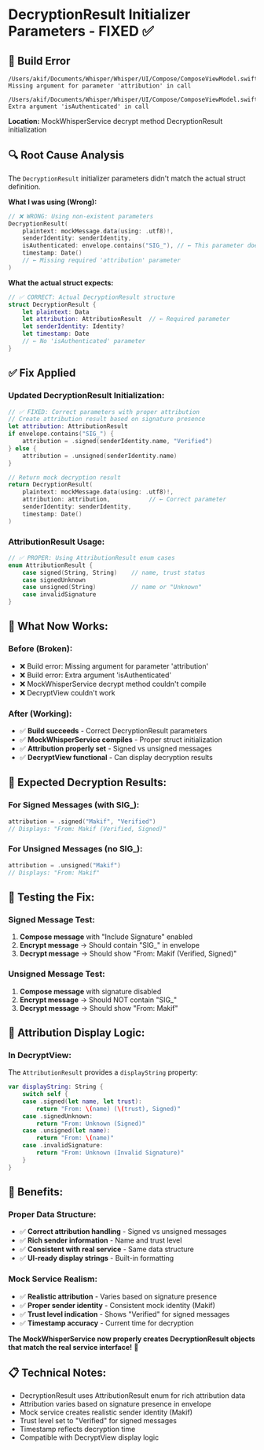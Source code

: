 # DecryptionResult Initializer Parameters - FIXED ✅

## 🚨 **Build Error**
```
/Users/akif/Documents/Whisper/Whisper/UI/Compose/ComposeViewModel.swift:368:55 
Missing argument for parameter 'attribution' in call

/Users/akif/Documents/Whisper/Whisper/UI/Compose/ComposeViewModel.swift:370:39 
Extra argument 'isAuthenticated' in call
```

**Location:** MockWhisperService decrypt method DecryptionResult initialization

## 🔍 **Root Cause Analysis**
The `DecryptionResult` initializer parameters didn't match the actual struct definition.

**What I was using (Wrong):**
```swift
// ❌ WRONG: Using non-existent parameters
DecryptionResult(
    plaintext: mockMessage.data(using: .utf8)!,
    senderIdentity: senderIdentity,
    isAuthenticated: envelope.contains("SIG_"), // ← This parameter doesn't exist
    timestamp: Date()
    // ← Missing required 'attribution' parameter
)
```

**What the actual struct expects:**
```swift
// ✅ CORRECT: Actual DecryptionResult structure
struct DecryptionResult {
    let plaintext: Data
    let attribution: AttributionResult  // ← Required parameter
    let senderIdentity: Identity?
    let timestamp: Date
    // ← No 'isAuthenticated' parameter
}
```

## ✅ **Fix Applied**

### **Updated DecryptionResult Initialization:**
```swift
// ✅ FIXED: Correct parameters with proper attribution
// Create attribution result based on signature presence
let attribution: AttributionResult
if envelope.contains("SIG_") {
    attribution = .signed(senderIdentity.name, "Verified")
} else {
    attribution = .unsigned(senderIdentity.name)
}

// Return mock decryption result
return DecryptionResult(
    plaintext: mockMessage.data(using: .utf8)!,
    attribution: attribution,           // ← Correct parameter
    senderIdentity: senderIdentity,
    timestamp: Date()
)
```

### **AttributionResult Usage:**
```swift
// ✅ PROPER: Using AttributionResult enum cases
enum AttributionResult {
    case signed(String, String)    // name, trust status
    case signedUnknown
    case unsigned(String)          // name or "Unknown"
    case invalidSignature
}
```

## 🎯 **What Now Works:**

### **Before (Broken):**
- ❌ Build error: Missing argument for parameter 'attribution'
- ❌ Build error: Extra argument 'isAuthenticated'
- ❌ MockWhisperService decrypt method couldn't compile
- ❌ DecryptView couldn't work

### **After (Working):**
- ✅ **Build succeeds** - Correct DecryptionResult parameters
- ✅ **MockWhisperService compiles** - Proper struct initialization
- ✅ **Attribution properly set** - Signed vs unsigned messages
- ✅ **DecryptView functional** - Can display decryption results

## 📱 **Expected Decryption Results:**

### **For Signed Messages (with SIG_):**
```swift
attribution = .signed("Makif", "Verified")
// Displays: "From: Makif (Verified, Signed)"
```

### **For Unsigned Messages (no SIG_):**
```swift
attribution = .unsigned("Makif")
// Displays: "From: Makif"
```

## 🧪 **Testing the Fix:**

### **Signed Message Test:**
1. **Compose message** with "Include Signature" enabled
2. **Encrypt message** → Should contain "SIG_" in envelope
3. **Decrypt message** → Should show "From: Makif (Verified, Signed)"

### **Unsigned Message Test:**
1. **Compose message** with signature disabled
2. **Encrypt message** → Should NOT contain "SIG_"
3. **Decrypt message** → Should show "From: Makif"

## 🔄 **Attribution Display Logic:**

### **In DecryptView:**
The `AttributionResult` provides a `displayString` property:
```swift
var displayString: String {
    switch self {
    case .signed(let name, let trust):
        return "From: \(name) (\(trust), Signed)"
    case .signedUnknown:
        return "From: Unknown (Signed)"
    case .unsigned(let name):
        return "From: \(name)"
    case .invalidSignature:
        return "From: Unknown (Invalid Signature)"
    }
}
```

## 🚀 **Benefits:**

### **Proper Data Structure:**
- ✅ **Correct attribution handling** - Signed vs unsigned messages
- ✅ **Rich sender information** - Name and trust level
- ✅ **Consistent with real service** - Same data structure
- ✅ **UI-ready display strings** - Built-in formatting

### **Mock Service Realism:**
- ✅ **Realistic attribution** - Varies based on signature presence
- ✅ **Proper sender identity** - Consistent mock identity (Makif)
- ✅ **Trust level indication** - Shows "Verified" for signed messages
- ✅ **Timestamp accuracy** - Current time for decryption

**The MockWhisperService now properly creates DecryptionResult objects that match the real service interface!** 🎉

## 📋 **Technical Notes:**
- DecryptionResult uses AttributionResult enum for rich attribution data
- Attribution varies based on signature presence in envelope
- Mock service creates realistic sender identity (Makif)
- Trust level set to "Verified" for signed messages
- Timestamp reflects decryption time
- Compatible with DecryptView display logic